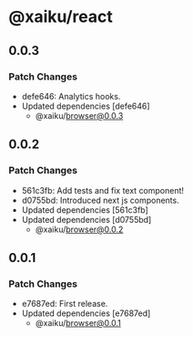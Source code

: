 # @xaiku/react

## 0.0.3

### Patch Changes

- defe646: Analytics hooks.
- Updated dependencies [defe646]
  - @xaiku/browser@0.0.3

## 0.0.2

### Patch Changes

- 561c3fb: Add tests and fix text component!
- d0755bd: Introduced next js components.
- Updated dependencies [561c3fb]
- Updated dependencies [d0755bd]
  - @xaiku/browser@0.0.2

## 0.0.1

### Patch Changes

- e7687ed: First release.
- Updated dependencies [e7687ed]
  - @xaiku/browser@0.0.1
